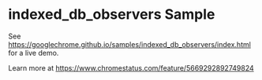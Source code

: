 indexed_db_observers Sample
===
See https://googlechrome.github.io/samples/indexed_db_observers/index.html for a live demo.

<!-- TODO: Replace PLACEHOLDER with the id from the chromestatus.com URL. -->
Learn more at https://www.chromestatus.com/feature/5669292892749824
